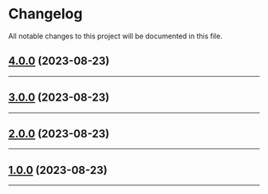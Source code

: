 <!--- BEGIN HEADER -->
# Changelog

All notable changes to this project will be documented in this file.
<!--- END HEADER -->

## [4.0.0](https://github.com/Parables/laravel-cuid2/compare/v3.0.0...v4.0.0) (2023-08-23)


---

## [3.0.0](https://github.com/Parables/laravel-cuid2/compare/v2.0.0...v3.0.0) (2023-08-23)


---

## [2.0.0](https://github.com/Parables/laravel-cuid2/compare/v1.0.0...v2.0.0) (2023-08-23)


---

## [1.0.0](https://github.com/Parables/laravel-cuid2/compare/0.0.0...v1.0.0) (2023-08-23)


---


